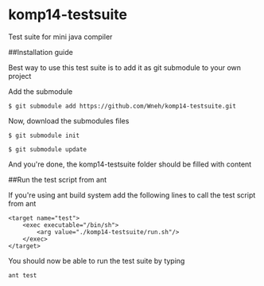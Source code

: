 komp14-testsuite
================

Test suite for mini java compiler

##Installation guide

Best way to use this test suite is to add it as git submodule to your own project

Add the submodule

````
$ git submodule add https://github.com/Wneh/komp14-testsuite.git
````

Now, download the submodules files

````
$ git submodule init
````
````
$ git submodule update
````

And you're done, the komp14-testsuite folder should be filled with content

##Run the test script from ant

If you're using ant build system add the following lines to call the test script from ant

````
<target name="test">
	<exec executable="/bin/sh">
		<arg value="./komp14-testsuite/run.sh"/>
	</exec>
</target>
````

You should now be able to run the test suite by typing

````
ant test
````
